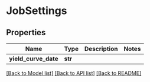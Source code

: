 # JobSettings

## Properties
Name | Type | Description | Notes
------------ | ------------- | ------------- | -------------
**yield_curve_date** | **str** |  | 

[[Back to Model list]](../README.md#documentation-for-models) [[Back to API list]](../README.md#documentation-for-api-endpoints) [[Back to README]](../README.md)


